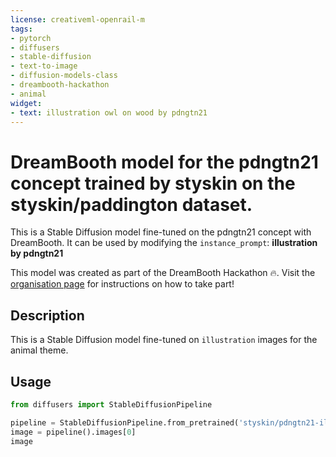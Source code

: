 ```yaml
---
license: creativeml-openrail-m
tags:
- pytorch
- diffusers
- stable-diffusion
- text-to-image
- diffusion-models-class
- dreambooth-hackathon
- animal
widget:
- text: illustration owl on wood by pdngtn21
---
```


# DreamBooth model for the pdngtn21 concept trained by styskin on the styskin/paddington dataset.

This is a Stable Diffusion model fine-tuned on the pdngtn21 concept with DreamBooth. It can be used by modifying the `instance_prompt`: **illustration by pdngtn21**

This model was created as part of the DreamBooth Hackathon 🔥. Visit the [organisation page](https://huggingface.co/dreambooth-hackathon) for instructions on how to take part!

## Description


This is a Stable Diffusion model fine-tuned on `illustration` images for the animal theme.


## Usage

```python
from diffusers import StableDiffusionPipeline

pipeline = StableDiffusionPipeline.from_pretrained('styskin/pdngtn21-illustration-21')
image = pipeline().images[0]
image
```
